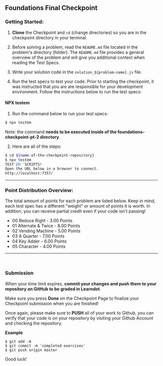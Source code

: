 ## Foundations Final Checkpoint

### Getting Started:

1. **Clone** the Checkpoint and `cd` (change directories) so you are in the checkpoint directory in your terminal.

2. Before solving a problem, read the `README.md` file located in the problem's directory (folder). The `README.md` file provides a general overview of the problem and will give you additional context when reading the Test Specs.

3. Write your solution code in the `solution_${problem-name}.js` file.

4. Run the test specs to test your code. Prior to starting the checkpoint, it was instructed that you are are responsible for your development environment. Follow the instructions below to run the test specs:

#### NPX testem

1. Run the command below to run your test specs:

```sh
$ npx testem
```

Note: the command **needs to be executed inside of the foundations-checkpoint-pt-2 directory**.

2. Here are all of the steps:

```sh
$ cd ${name-of-the-checkpoint-repository}
$ npx testem
TEST'EM 'SCRIPTS!
Open the URL below in a browser to connect.
http://localhost:7357/
```

<hr>



### Point Distribution Overview:

The total amount of points for each problem are listed below. Keep in mind, each test spec has a different "weight" or amount of points it is worth. In addition, you can receive partial credit even if your code isn't passing!

- 00 Reduce Right - 3.00 Points
- 01 Alternate & Twice - 8.00 Points
- 02 Vending Machine - 5.00 Points
- 03 A Quarter - 7.00 Points
- 04 Key Adder - 6.00 Points
- 05 Character - 4.00 Points

<hr>
<br>

### Submission

When your time limit expires, **commit your changes and push them to your repository on GitHub to be graded in Learndot**.

Make sure you press **Done** on the Checkpoint Page to finalize your Checkpoint submission when you are finished!

Once again, please make sure to **PUSH** all of your work to Github, you can verify that your code is on your repository by visiting your Github Account and checking the repository.

**Example**

```
$ git add -A
$ git commit -m 'completed exercises'
$ git push origin master
```

Good luck!

